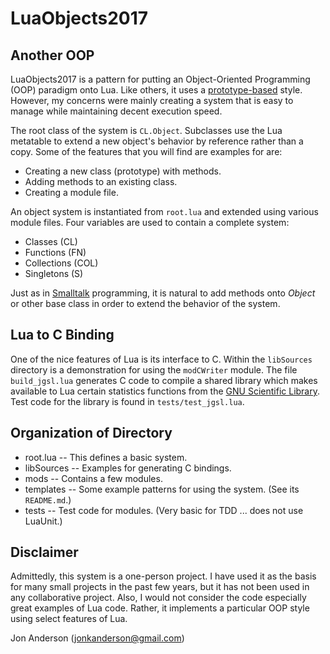 # LuaObjects2017

## Another OOP

LuaObjects2017 is a pattern for putting an Object-Oriented Programming (OOP) paradigm onto Lua.  Like others, it uses a [prototype-based](https://en.wikipedia.org/wiki/Prototype-based_programming) style.  However, my concerns were mainly creating a system that is easy to manage while maintaining decent execution speed.

The root class of the system is `CL.Object`.  Subclasses use the Lua metatable to extend a new object's behavior by reference rather than a copy.  Some of the features that you will find are examples for are:

- Creating a new class (prototype) with methods.
- Adding methods to an existing class.
- Creating a module file.

An object system is instantiated from `root.lua` and extended using various module files. Four variables are used to contain a complete system:

- Classes (CL)
- Functions (FN)
- Collections (COL)
- Singletons (S)

Just as in [Smalltalk](https://en.wikipedia.org/wiki/Smalltalk) programming, it is natural to add methods onto *Object* or other base class in order to extend the behavior of the system.

## Lua to C Binding

One of the nice features of Lua is its interface to C. Within the `libSources` directory is a demonstration for using the `modCWriter` module.  The file `build_jgsl.lua` generates C code to compile a shared library which makes available to Lua certain statistics functions from the [GNU Scientific Library](https://en.wikipedia.org/wiki/GNU_Scientific_Library).  Test code for the library is found in `tests/test_jgsl.lua`.

## Organization of Directory

- root.lua -- This defines a basic system.
- libSources -- Examples for generating C bindings.
- mods -- Contains a few modules.
- templates -- Some example patterns for using the system. (See its `README.md`.)
- tests -- Test code for modules.  (Very basic for TDD ... does not use LuaUnit.)

## Disclaimer

Admittedly, this system is a one-person project. I have used it as the basis for many small projects in the past few years, but it has not been used in any collaborative project.  Also, I would not consider the code especially great examples of Lua code. Rather, it implements a particular OOP style using select features of Lua.

Jon Anderson (jonkanderson@gmail.com)
